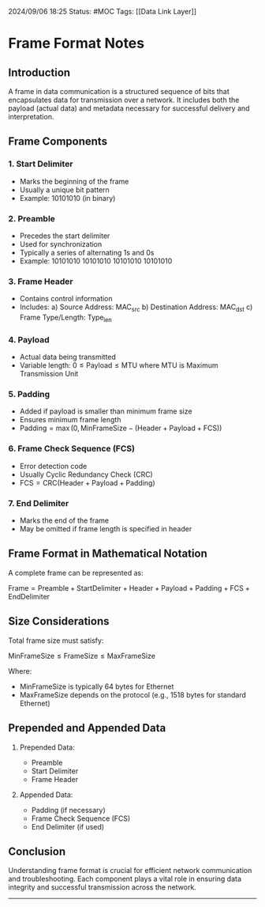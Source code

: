 2024/09/06 18:25
Status: #MOC
Tags: [[Data Link Layer]]

# Frame Format Notes

## Introduction
A frame in data communication is a structured sequence of bits that encapsulates data for transmission over a network. It includes both the payload (actual data) and metadata necessary for successful delivery and interpretation.

## Frame Components

### 1. Start Delimiter
- Marks the beginning of the frame
- Usually a unique bit pattern
- Example: $\text{10101010}$ (in binary)

### 2. Preamble
- Precedes the start delimiter
- Used for synchronization
- Typically a series of alternating 1s and 0s
- Example: $\text{10101010 10101010 10101010 10101010}$

### 3. Frame Header
- Contains control information
- Includes:
  a) Source Address: $\text{MAC}_\text{src}$
  b) Destination Address: $\text{MAC}_\text{dst}$
  c) Frame Type/Length: $\text{Type}_\text{len}$

### 4. Payload
- Actual data being transmitted
- Variable length: $0 \leq \text{Payload} \leq \text{MTU}$
  where MTU is Maximum Transmission Unit

### 5. Padding
- Added if payload is smaller than minimum frame size
- Ensures minimum frame length
- $\text{Padding} = \max(0, \text{MinFrameSize} - (\text{Header} + \text{Payload} + \text{FCS}))$

### 6. Frame Check Sequence (FCS)
- Error detection code
- Usually Cyclic Redundancy Check (CRC)
- $\text{FCS} = \text{CRC}(\text{Header} + \text{Payload} + \text{Padding})$

### 7. End Delimiter
- Marks the end of the frame
- May be omitted if frame length is specified in header

## Frame Format in Mathematical Notation

A complete frame can be represented as:

$\text{Frame} = \text{Preamble} + \text{StartDelimiter} + \text{Header} + \text{Payload} + \text{Padding} + \text{FCS} + \text{EndDelimiter}$

## Size Considerations

Total frame size must satisfy:

$\text{MinFrameSize} \leq \text{FrameSize} \leq \text{MaxFrameSize}$

Where:
- $\text{MinFrameSize}$ is typically 64 bytes for Ethernet
- $\text{MaxFrameSize}$ depends on the protocol (e.g., 1518 bytes for standard Ethernet)

## Prepended and Appended Data

1. Prepended Data:
   - Preamble
   - Start Delimiter
   - Frame Header

2. Appended Data:
   - Padding (if necessary)
   - Frame Check Sequence (FCS)
   - End Delimiter (if used)

## Conclusion
Understanding frame format is crucial for efficient network communication and troubleshooting. Each component plays a vital role in ensuring data integrity and successful transmission across the network.






---
